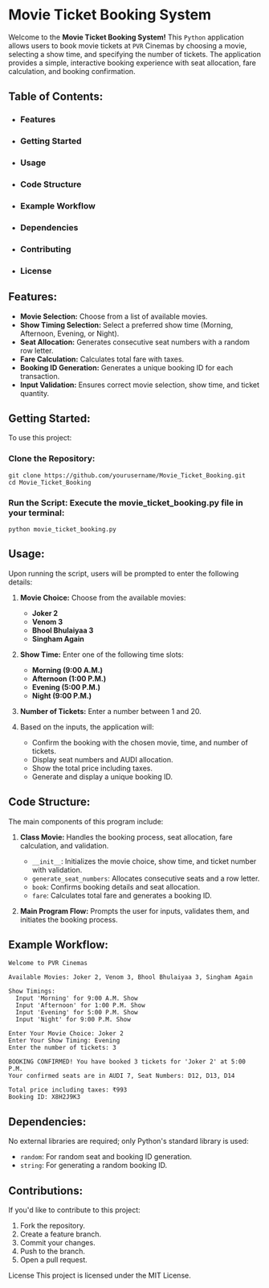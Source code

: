 # Movie Ticket Booking System

Welcome to the **Movie Ticket Booking System!** This `Python` application allows users to book movie tickets at `PVR` Cinemas by choosing a movie, selecting a show time, and specifying the number of tickets. The application provides a simple, interactive booking experience with seat allocation, fare calculation, and booking confirmation.


## Table of Contents:

- ### Features

- ### Getting Started

- ### Usage

- ### Code Structure

- ### Example Workflow

- ### Dependencies

- ### Contributing

- ### License

## Features:

- **Movie Selection:**  Choose from a list of available movies.
- **Show Timing Selection:**  Select a preferred show time (Morning, Afternoon, Evening, or Night).
- **Seat Allocation:**  Generates consecutive seat numbers with a random row letter.
- **Fare Calculation:**  Calculates total fare with taxes.
- **Booking ID Generation:**  Generates a unique booking ID for each transaction.
- **Input Validation:**  Ensures correct movie selection, show time, and ticket quantity.

## Getting Started:

To use this project:

### Clone the Repository:

    git clone https://github.com/yourusername/Movie_Ticket_Booking.git
    cd Movie_Ticket_Booking

### Run the Script: Execute the movie_ticket_booking.py file in your terminal:

    python movie_ticket_booking.py

## Usage:

Upon running the script, users will be prompted to enter the following details:

1. **Movie Choice:** Choose from the available movies:
   - **Joker 2**
   - **Venom 3**
   - **Bhool Bhulaiyaa 3**
   - **Singham Again**

2. **Show Time:**  Enter one of the following time slots:
   - **Morning (9:00 A.M.)**
   - **Afternoon (1:00 P.M.)**
   - **Evening (5:00 P.M.)**
   - **Night (9:00 P.M.)**


3. **Number of Tickets:**  Enter a number between 1 and 20.

4. Based on the inputs, the application will:
   - Confirm the booking with the chosen movie, time, and number of tickets.
   - Display seat numbers and AUDI allocation.
   - Show the total price including taxes.
   - Generate and display a unique booking ID.


## Code Structure:

The main components of this program include:

1. **Class Movie:**  Handles the booking process, seat allocation, fare calculation, and validation.
   - `__init__`: Initializes the movie choice, show time, and ticket number with validation.
   - `generate_seat_numbers`: Allocates consecutive seats and a row letter.
   - `book`: Confirms booking details and seat allocation.
   - `fare`: Calculates total fare and generates a booking ID.

2. **Main Program Flow:** Prompts the user for inputs, validates them, and initiates the booking process.

## Example Workflow:

    Welcome to PVR Cinemas

    Available Movies: Joker 2, Venom 3, Bhool Bhulaiyaa 3, Singham Again

    Show Timings:
      Input 'Morning' for 9:00 A.M. Show
      Input 'Afternoon' for 1:00 P.M. Show
      Input 'Evening' for 5:00 P.M. Show
      Input 'Night' for 9:00 P.M. Show

    Enter Your Movie Choice: Joker 2
    Enter Your Show Timing: Evening
    Enter the number of tickets: 3

    BOOKING CONFIRMED! You have booked 3 tickets for 'Joker 2' at 5:00 P.M.
    Your confirmed seats are in AUDI 7, Seat Numbers: D12, D13, D14

    Total price including taxes: ₹993
    Booking ID: X8H2J9K3

    


## Dependencies:

No external libraries are required; only Python's standard library is used:
- `random`: For random seat and booking ID generation.
- `string`: For generating a random booking ID.


## Contributions:

If you'd like to contribute to this project:

1. Fork the repository.
2. Create a feature branch.
3. Commit your changes.
4. Push to the branch.
5. Open a pull request.

License
This project is licensed under the MIT License.
